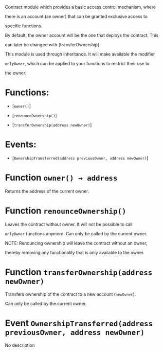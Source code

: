 Contract module which provides a basic access control mechanism, where

there is an account (an owner) that can be granted exclusive access to

specific functions.

By default, the owner account will be the one that deploys the contract. This

can later be changed with {transferOwnership}.

This module is used through inheritance. It will make available the modifier

`onlyOwner`, which can be applied to your functions to restrict their use to

the owner.

# Functions:

- [`owner()`]

- [`renounceOwnership()`]

- [`transferOwnership(address newOwner)`]

# Events:

- [`OwnershipTransferred(address previousOwner, address newOwner)`]

# Function `owner() → address`

Returns the address of the current owner.

# Function `renounceOwnership()`

Leaves the contract without owner. It will not be possible to call

`onlyOwner` functions anymore. Can only be called by the current owner.

NOTE: Renouncing ownership will leave the contract without an owner,

thereby removing any functionality that is only available to the owner.

# Function `transferOwnership(address newOwner)`

Transfers ownership of the contract to a new account (`newOwner`).

Can only be called by the current owner.

# Event `OwnershipTransferred(address previousOwner, address newOwner)`

No description
